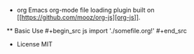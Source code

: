 * org
Emacs org-mode file loading plugin built on [[https://github.com/mooz/org-js][org-js]].

** Basic Use
#+begin_src js
  import './somefile.org!'
#+end_src

* License
MIT
